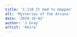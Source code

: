 ```yaml
---
title: '1.110 It Had to Happen'
alt: 'Mysteries of the Arcana'
date: '2024-10-03'
author: 'J Gray'
artist: 'Keira'
---
```


